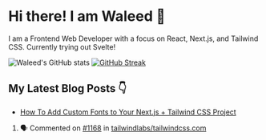 # Hi there! I am Waleed 👋
I am a Frontend Web Developer with a focus on React, Next.js, and Tailwind CSS.
Currently trying out Svelte!

![Waleed's GitHub stats](https://github-readme-stats.vercel.app/api?username=waleedmumtaz&count_private=true&show_icons=true&theme=github_dark)
[![GitHub Streak](https://github-readme-streak-stats.herokuapp.com/?user=waleedmumtaz&theme=dark)](https://git.io/streak-stats)

## My Latest Blog Posts 👇
<!-- HASHNODE_BLOG:START -->
- [How To Add Custom Fonts to Your Next.js + Tailwind CSS Project](https://waleedmumtaz.hashnode.dev/add-custom-fonts-nextjs-tailwindcss-ckxht1fa203pjhts1erq1h2er)
<!-- HASHNODE_BLOG:END -->

<!-- Recent Activity -->
<!--START_SECTION:activity-->
1. 🗣 Commented on [#1168](https://github.com/tailwindlabs/tailwindcss.com/issues/1168) in [tailwindlabs/tailwindcss.com](https://github.com/tailwindlabs/tailwindcss.com)
<!--END_SECTION:activity-->

<!-- ![Top Languages](https://github-readme-stats.vercel.app/api/top-langs/?username=waleedmumtaz) -->

<!--
**waleedmumtaz/waleedmumtaz** is a ✨ _special_ ✨ repository because its `README.md` (this file) appears on your GitHub profile.

Here are some ideas to get you started:

- 🔭 I’m currently working on ...
- 🌱 I’m currently learning ...
- 👯 I’m looking to collaborate on ...
- 🤔 I’m looking for help with ...
- 💬 Ask me about ...
- 📫 How to reach me: ...
- 😄 Pronouns: ...
- ⚡ Fun fact: ...
-->
